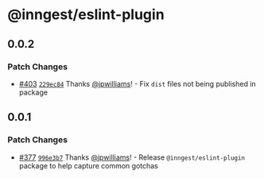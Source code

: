# @inngest/eslint-plugin

## 0.0.2

### Patch Changes

- [#403](https://github.com/inngest/inngest-js/pull/403) [`229ec84`](https://github.com/inngest/inngest-js/commit/229ec8480d05188064d33284c2c783096c7fb9d7) Thanks [@jpwilliams](https://github.com/jpwilliams)! - Fix `dist` files not being published in package

## 0.0.1

### Patch Changes

- [#377](https://github.com/inngest/inngest-js/pull/377) [`996e3b7`](https://github.com/inngest/inngest-js/commit/996e3b7296505714104d15e7d1eebaeee2445b21) Thanks [@jpwilliams](https://github.com/jpwilliams)! - Release `@inngest/eslint-plugin` package to help capture common gotchas
